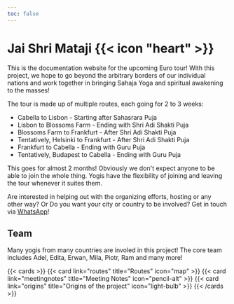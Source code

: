 ```yaml
---
toc: false
---
```


# Jai Shri Mataji {{< icon "heart" >}}

This is the documentation website for the upcoming Euro tour!
With this project, we hope to go beyond the arbitrary borders of our
individual nations and work together in bringing Sahaja Yoga and
spiritual awakening to the masses!

The tour is made up of multiple routes, each going for 2 to 3 weeks:

- Cabella to Lisbon - Starting after Sahasrara Puja
- Lisbon to Blossoms Farm - Ending with Shri Adi Shakti Puja
- Blossoms Farm to Frankfurt - After Shri Adi Shakti Puja
- Tentatively, Helsinki to Frankfurt - After Shri Adi Shakti Puja
- Frankfurt to Cabella - Ending with Guru Puja
- Tentatively, Budapest to Cabella - Ending with Guru Puja

This goes for almost 2 months! Obviously we don't expect anyone to
be able to join the whole thing. Yogis have the flexibility of joining
and leaving the tour whenever it suites them.

Are interested in helping out with the organizing efforts, hosting or any other way?
Or Do you want your city or country to be involved?
Get in touch via [WhatsApp](https://chat.whatsapp.com/K8Up7gSdp3ZIgBJXVg0s7D?mode=ems_copy_t)!

## Team

Many yogis from many countries are involed in this project! The core team includes
Adel, Edita, Erwan, Mila, Piotr, Ram and many more!

{{< cards >}}
  {{< card link="routes" title="Routes" icon="map" >}}
  {{< card link="meetingnotes" title="Meeting Notes" icon="pencil-alt" >}}
  {{< card link="origins" title="Origins of the project" icon="light-bulb" >}}
{{< /cards >}}
